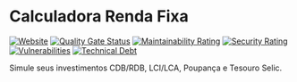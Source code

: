 # Calculadora Renda Fixa

[![Website](https://img.shields.io/website?down_message=offline&label=rendafixa.github.io&up_message=online&url=https%3A%2F%2Frendafixa.github.io)](https://rendafixa.github.io)
[![Quality Gate Status](https://sonarcloud.io/api/project_badges/measure?project=rendafixa_rendafixa.github.io&metric=alert_status)](https://sonarcloud.io/summary/new_code?id=rendafixa_rendafixa.github.io)
[![Maintainability Rating](https://sonarcloud.io/api/project_badges/measure?project=rendafixa_rendafixa.github.io&metric=sqale_rating)](https://sonarcloud.io/summary/new_code?id=rendafixa_rendafixa.github.io)
[![Security Rating](https://sonarcloud.io/api/project_badges/measure?project=rendafixa_rendafixa.github.io&metric=security_rating)](https://sonarcloud.io/summary/new_code?id=rendafixa_rendafixa.github.io)
[![Vulnerabilities](https://sonarcloud.io/api/project_badges/measure?project=rendafixa_rendafixa.github.io&metric=vulnerabilities)](https://sonarcloud.io/summary/new_code?id=rendafixa_rendafixa.github.io)
[![Technical Debt](https://sonarcloud.io/api/project_badges/measure?project=rendafixa_rendafixa.github.io&metric=sqale_index)](https://sonarcloud.io/summary/new_code?id=rendafixa_rendafixa.github.io)

Simule seus investimentos CDB/RDB, LCI/LCA, Poupança e Tesouro Selic.
